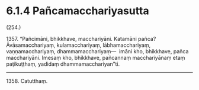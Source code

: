 

# 6.1.4 Pañcamacchariyasutta




(254.)

1357\. “Pañcimāni, bhikkhave, macchariyāni. Katamāni pañca? Āvāsamacchariyaṃ, kulamacchariyaṃ, lābhamacchariyaṃ, vaṇṇamacchariyaṃ, dhammamacchariyaṃ—  imāni kho, bhikkhave, pañca macchariyāni. Imesaṃ kho, bhikkhave, pañcannaṃ macchariyānaṃ etaṃ paṭikuṭṭhaṃ, yadidaṃ dhammamacchariyan”ti.

---

1358\. Catutthaṃ.





